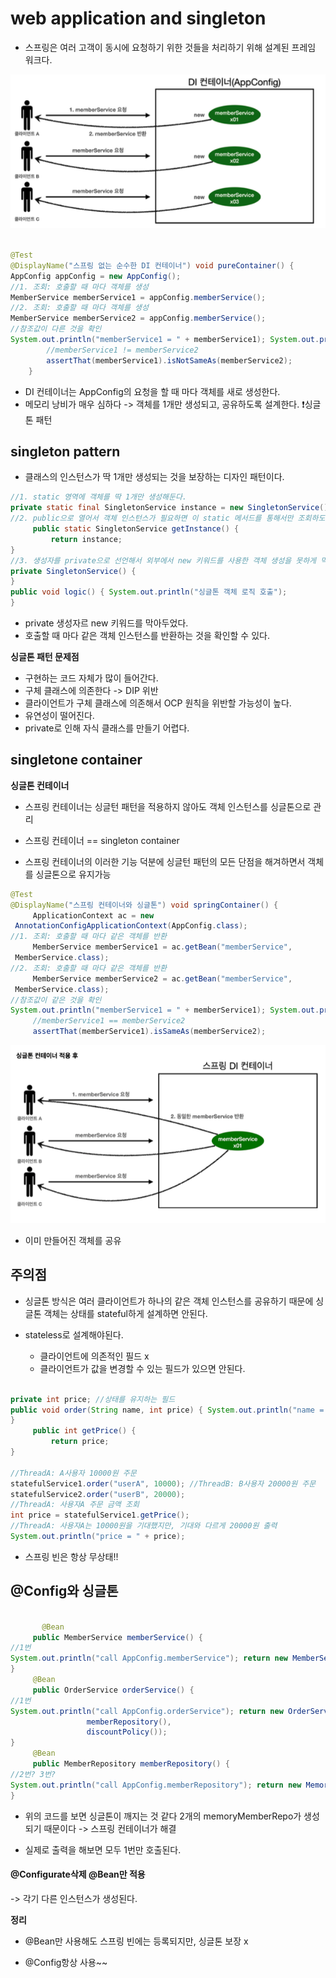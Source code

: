 # web application and singleton

* 스프링은 여러 고객이 동시에 요청하기 위한 것들을 처리하기 위해 설계된 프레임 워크다.

![alt text](image-13.png)

~~~java

@Test
@DisplayName("스프링 없는 순수한 DI 컨테이너") void pureContainer() {
AppConfig appConfig = new AppConfig();
//1. 조회: 호출할 때 마다 객체를 생성
MemberService memberService1 = appConfig.memberService();
//2. 조회: 호출할 때 마다 객체를 생성
MemberService memberService2 = appConfig.memberService();
//참조값이 다른 것을 확인
System.out.println("memberService1 = " + memberService1); System.out.println("memberService2 = " + memberService2);
        //memberService1 != memberService2
        assertThat(memberService1).isNotSameAs(memberService2);
    }
~~~
* DI 컨테이너는 AppConfig의 요청을 할 때 마다 객체를 새로 생성한다.
* 메모리 낭비가 매우 심하다 -> 객체를 1개만 생성되고, 공유하도록 설계한다.
❗️싱글톤 패턴

## singleton pattern

* 클래스의 인스턴스가 딱 1개만 생성되는 것을 보장하는 디자인 패턴이다.

~~~java
//1. static 영역에 객체를 딱 1개만 생성해둔다.
private static final SingletonService instance = new SingletonService();
//2. public으로 열어서 객체 인스턴스가 필요하면 이 static 메서드를 통해서만 조회하도록 허용한 다.
     public static SingletonService getInstance() {
         return instance;
}
//3. 생성자를 private으로 선언해서 외부에서 new 키워드를 사용한 객체 생성을 못하게 막는다. 
private SingletonService() {
}
public void logic() { System.out.println("싱글톤 객체 로직 호출");
}
~~~
* private 생성자르 new 키워드를 막아두었다.
* 호출할 때 마다 같은 객체 인스턴스를 반환하는 것을 확인할 수 있다.

**싱글톤 패턴 문제점**
* 구현하는 코드 자체가 많이 들어간다.
* 구체 클래스에 의존한다 -> DIP 위반
* 클라이언트가 구체 클래스에 의존해서 OCP 원칙을 위반할 가능성이 높다.
* 유연성이 떨어진다.
* private로 인해 자식 클래스를 만들기 어렵다.


## singletone container

**싱글톤 컨테이너**
* 스프링 컨테이너는 싱글턴 패턴을 적용하지 않아도 객체 인스턴스를 싱글톤으로 관리

* 스프링 컨테이너 == singleton container

* 스프링 컨테이너의 이러한 기능 덕분에 싱글턴 패턴의 모든 단점을 해겨하면서 객체를 싱글톤으로 유지가능

~~~java
@Test
@DisplayName("스프링 컨테이너와 싱글톤") void springContainer() {
     ApplicationContext ac = new
 AnnotationConfigApplicationContext(AppConfig.class);
//1. 조회: 호출할 때 마다 같은 객체를 반환
     MemberService memberService1 = ac.getBean("memberService",
 MemberService.class);
//2. 조회: 호출할 때 마다 같은 객체를 반환
     MemberService memberService2 = ac.getBean("memberService",
 MemberService.class);
//참조값이 같은 것을 확인
System.out.println("memberService1 = " + memberService1); System.out.println("memberService2 = " + memberService2);
     //memberService1 == memberService2
     assertThat(memberService1).isSameAs(memberService2);
~~~

![alt text](image-14.png)
* 이미 만들어진 객체를 공유

## 주의점

* 싱글톤 방식은 여러 클라이언트가 하나의 같은 객체 인스턴스를 공유하기 때문에 싱글톤 객체는 상태를 stateful하게 설계하면 안된다.

* stateless로 설계해야된다.
    * 클라이언트에 의존적인 필드 x
    * 클라이언트가 값을 변경할 수 있는 필드가 있으면 안된다.

~~~java

private int price; //상태를 유지하는 필드
public void order(String name, int price) { System.out.println("name = " + name + " price = " + price); this.price = price; //여기가 문제!
}
     public int getPrice() {
         return price;
}

//ThreadA: A사용자 10000원 주문 
statefulService1.order("userA", 10000); //ThreadB: B사용자 20000원 주문
statefulService2.order("userB", 20000);
//ThreadA: 사용자A 주문 금액 조회
int price = statefulService1.getPrice();
//ThreadA: 사용자A는 10000원을 기대했지만, 기대와 다르게 20000원 출력 
System.out.println("price = " + price);
~~~
* 스프링 빈은 항상 무상태!!

## @Config와 싱글톤

~~~java

       @Bean
     public MemberService memberService() {
//1번
System.out.println("call AppConfig.memberService"); return new MemberServiceImpl(memberRepository());
}
     @Bean
     public OrderService orderService() {
//1번
System.out.println("call AppConfig.orderService"); return new OrderServiceImpl(
                 memberRepository(),
                 discountPolicy());
}
     @Bean
     public MemberRepository memberRepository() {
//2번? 3번?
System.out.println("call AppConfig.memberRepository"); return new MemoryMemberRepository();
}

~~~
* 위의 코드를 보면 싱글톤이 깨지는 것 같다 2개의 memoryMemberRepo가 생성되기 때문이다 -> 스프링 컨테이너가 해결

* 실제로 출력을 해보면 모두 1번만 호출된다.


#### @Configurate삭제 @Bean만 적용

-> 각기 다른 인스턴스가 생성된다.

**정리**

* @Bean만 사용해도 스프링 빈에는 등록되지만, 싱글톤 보장 x

* @Config항상 사용~~